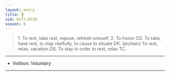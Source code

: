 ```yaml
---
layout: entry
title: སྟི་
vid: Hill:0729
vcount: 0
---
```

> 1\. To rest, take rest, repose, refresh oneself\. 2\. To honor CD\. To take, have rest, to stay restfully, to cause to situate DK\. (archaic) To rest, relax, vacation DS\. To stay in order to rest, relax TC\.

---
* Volition: _Voluntary_

---

